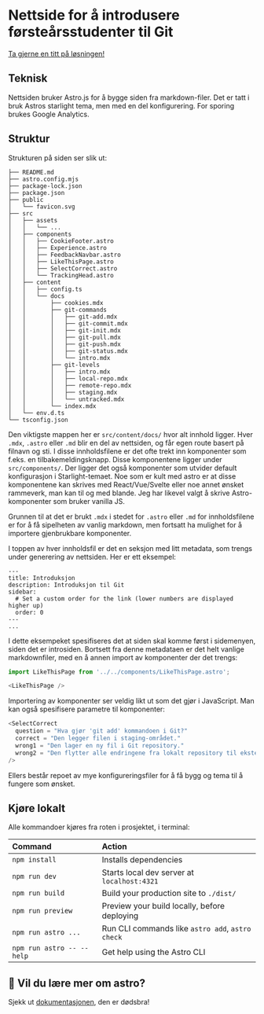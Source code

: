 # Nettside for å introdusere førsteårsstudenter til Git

[Ta gjerne en titt på løsningen!](https://git.tdor.no/)

## Teknisk
Nettsiden bruker Astro.js for å bygge siden fra markdown-filer. Det er tatt i bruk Astros starlight tema, men med en del konfigurering. For sporing brukes Google Analytics. 

## Struktur

Strukturen på siden ser slik ut:

```text
├── README.md
├── astro.config.mjs
├── package-lock.json
├── package.json
├── public
│   └── favicon.svg
├── src
│   ├── assets
│   │   └── ...
│   ├── components
│   │   ├── CookieFooter.astro
│   │   ├── Experience.astro
│   │   ├── FeedbackNavbar.astro
│   │   ├── LikeThisPage.astro
│   │   ├── SelectCorrect.astro
│   │   └── TrackingHead.astro
│   ├── content
│   │   ├── config.ts
│   │   └── docs
│   │       ├── cookies.mdx
│   │       ├── git-commands
│   │       │   ├── git-add.mdx
│   │       │   ├── git-commit.mdx
│   │       │   ├── git-init.mdx
│   │       │   ├── git-pull.mdx
│   │       │   ├── git-push.mdx
│   │       │   ├── git-status.mdx
│   │       │   └── intro.mdx
│   │       ├── git-levels
│   │       │   ├── intro.mdx
│   │       │   ├── local-repo.mdx
│   │       │   ├── remote-repo.mdx
│   │       │   ├── staging.mdx
│   │       │   └── untracked.mdx
│   │       └── index.mdx
│   └── env.d.ts
└── tsconfig.json
```

Den viktigste mappen her er `src/content/docs/` hvor alt innhold ligger. Hver `.mdx`, `.astro` eller `.md` blir en del av nettsiden, og får egen route basert på filnavn og sti. I disse innholdsfilene er det ofte trekt inn komponenter som f.eks. en tilbakemeldingsknapp. Disse komponentene ligger under `src/components/`. Der ligger det også komponenter som utvider default konfigurasjon i Starlight-temaet. Noe som er kult med astro er at disse komponentene kan skrives med React/Vue/Svelte eller noe annet ønsket rammeverk, man kan til og med blande. Jeg har likevel valgt å skrive Astro-komponenter som bruker vanilla JS.

Grunnen til at det er brukt `.mdx` i stedet for `.astro` eller `.md` for innholdsfilene er for å få sipelheten av vanlig markdown, men fortsatt ha mulighet for å importere gjenbrukbare komponenter.

I toppen av hver innholdsfil er det en seksjon med litt metadata, som trengs under generering av nettsiden. Her er ett eksempel:

```
---
title: Introduksjon
description: Introduksjon til Git
sidebar:
  # Set a custom order for the link (lower numbers are displayed higher up)
  order: 0
---
...
```
I dette eksempeket spesifiseres det at siden skal komme først i sidemenyen, siden det er introsiden. Bortsett fra denne metadataen er det helt vanlige markdownfiler, med en å annen import av komponenter der det trengs:

```js
import LikeThisPage from '../../components/LikeThisPage.astro';

<LikeThisPage />

```

Importering av komponenter ser veldig likt ut som det gjør i JavaScript. Man kan også spesifisere parametre til komponenter:

```js
<SelectCorrect
  question = "Hva gjør 'git add' kommandoen i Git?"
  correct = "Den legger filen i staging-området." 
  wrong1 = "Den lager en ny fil i Git repository."
  wrong2 = "Den flytter alle endringene fra lokalt repository til eksternt repository."
/>
```

Ellers består repoet av mye konfigureringsfiler for å få bygg og tema til å fungere som ønsket.


## Kjøre lokalt

Alle kommandoer kjøres fra roten i prosjektet, i terminal:

| Command                   | Action                                           |
| :------------------------ | :----------------------------------------------- |
| `npm install`             | Installs dependencies                            |
| `npm run dev`             | Starts local dev server at `localhost:4321`      |
| `npm run build`           | Build your production site to `./dist/`          |
| `npm run preview`         | Preview your build locally, before deploying     |
| `npm run astro ...`       | Run CLI commands like `astro add`, `astro check` |
| `npm run astro -- --help` | Get help using the Astro CLI                     |

## 👀 Vil du lære mer om astro?

Sjekk ut [dokumentasjonen](https://docs.astro.build), den er dødsbra!

